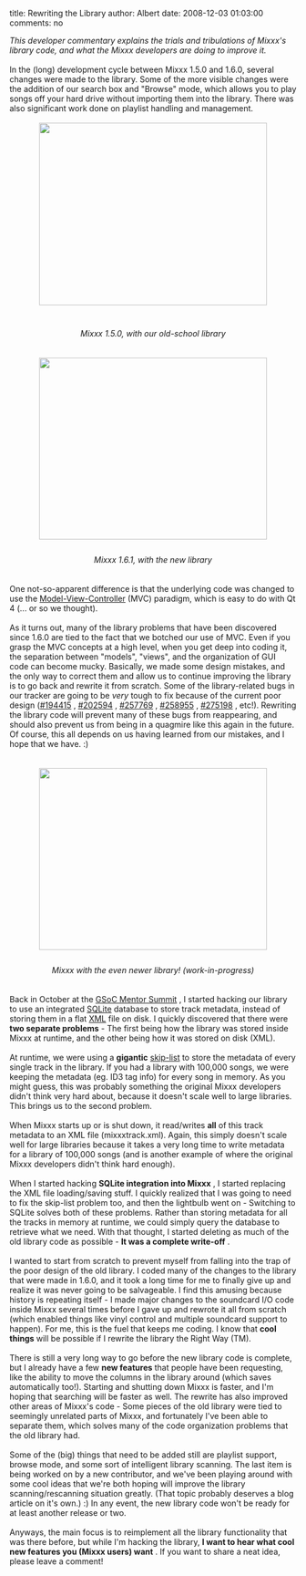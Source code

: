 title: Rewriting the Library
author: Albert
date: 2008-12-03 01:03:00
comments: no

<span style="font-style: italic;">This developer commentary explains the trials and tribulations of Mixxx's library code, and what the Mixxx developers are doing to improve it.</span>
<br />
<br />
In the (long) development cycle between Mixxx 1.5.0 and 1.6.0, several changes were made to the library. Some of the more visible changes were the addition of our search box and "Browse" mode, which allows you to play songs off your hard drive without importing them into the library. There was also significant work done on playlist handling and management.<br />
<br />
<a onblur="try {parent.deselectBloggerImageGracefully();} catch(e) {}" href="{static}/images/news/mixxx-150beta-linux.png"><img style="margin: 0px auto 10px; display: block; text-align: center; cursor: pointer; width: 400px; height: 320px;" src="{static}/images/news/mixxx-150beta-linux.png" alt="" id="BLOGGER_PHOTO_ID_5275366722578779602" border="0" />
</a>
<br />
<center><span style="font-style: italic;">Mixxx 1.5.0, with our old-school library</span>
</center>
<br />
<br />
<a onblur="try {parent.deselectBloggerImageGracefully();} catch(e) {}" href="{static}/images/news/Picture-1.png"><img style="margin: 0px auto 10px; display: block; text-align: center; cursor: pointer; width: 400px; height: 319px;" src="{static}/images/news/Picture-1.png" alt="" id="BLOGGER_PHOTO_ID_5275367396220777410" border="0" />
</a>
<br />
<center><span style="font-style: italic;">Mixxx 1.6.1, with the new library</span>
</center>
<br />
<br />
One not-so-apparent difference is that the underlying code was changed to use the <a href="http://en.wikipedia.org/wiki/Model-view-controller">Model-View-Controller</a>
 (MVC) paradigm, which is easy to do with Qt 4 (... or so we thought).<br />
<br />
As it turns out, many of the library problems that have been discovered since 1.6.0 are tied to the fact that we botched our use of MVC. Even if you grasp the MVC concepts at a high level, when you get deep into coding it, the separation between "models", "views", and the organization of GUI code can become mucky. Basically, we made some design mistakes, and the only way to correct them and allow us to continue improving the library is to go back and rewrite it from scratch. Some of the library-related bugs in our tracker are going to be <span style="font-style: italic;">very</span>
 tough to fix because of the current poor design (<a href="https://bugs.launchpad.net/mixxx/+bug/194415">#194415</a>
, <a href="https://bugs.launchpad.net/mixxx/+bug/202594">#202594</a>
, <a href="https://bugs.launchpad.net/mixxx/+bug/257769">#257769</a>
, <a href="https://bugs.launchpad.net/mixxx/+bug/258955">#258955</a>
, <a href="https://bugs.launchpad.net/mixxx/+bug/275198">#275198</a>
, etc!). Rewriting the library code will prevent many of these bugs from reappearing, and should also prevent us from being in a quagmire like this again in the future. Of course, this all depends on us having learned from our mistakes, and I hope that we have. :)<br />
<br />
<br />
<a onblur="try {parent.deselectBloggerImageGracefully();} catch(e) {}" href="{static}/images/news/Picture-2.png"><img style="margin: 0px auto 10px; display: block; text-align: center; cursor: pointer; width: 400px; height: 319px;" src="{static}/images/news/Picture-2.png" alt="" id="BLOGGER_PHOTO_ID_5275368386039352834" border="0" />
</a>
<br />
<center><span style="font-style: italic;">Mixxx with the even newer library! (work-in-progress)</span>
</center>
<br />
<br />
Back in October at the <a href="{% url '/news/2008-11-12-mixxx-gsoc-mentor-summit.html' %}">GSoC Mentor Summit</a>
, I started hacking our library to use an integrated <a href="http://www.sqlite.org/">SQLite</a>
 database to store track metadata, instead of storing them in a flat <a href="http://en.wikipedia.org/wiki/XML">XML</a>
 file on disk. I quickly discovered that there were <span style="font-weight: bold;">two separate problems</span>
 - The first being how the library was stored inside Mixxx at runtime, and the other being how it was stored on disk (XML).<br />
<br />
At runtime, we were using a <span style="font-weight: bold;">gigantic</span>
 <a href="http://en.wikipedia.org/wiki/Skip_list">skip-list</a>
 to store the metadata of every single track in the library. If you had a library with 100,000 songs, we were keeping the metadata (eg. ID3 tag info) for every song in memory. As you might guess, this was probably something the original Mixxx developers didn't think very hard about, because it doesn't scale well to large libraries. This brings us to the second problem.<br />
<br />
When Mixxx starts up or is shut down, it read/writes <span style="font-weight: bold;">all</span>
 of this track metadata to an XML file (mixxxtrack.xml). Again, this simply doesn't scale well for large libraries because it takes a very long time to write metadata for a library of 100,000 songs (and is another example of where the original Mixxx developers didn't think hard enough).<br />
<br />
When I started hacking <span style="font-weight: bold;">SQLite integration into Mixxx</span>
, I started replacing the XML file loading/saving stuff. I quickly realized that I was going to need to fix the skip-list problem too, and then the lightbulb went on - Switching to SQLite solves both of these problems. Rather than storing metadata for all the tracks in memory at runtime, we could simply query the database to retrieve what we need. With that thought, I started deleting as much of the old library code as possible - <span style="font-weight: bold;">It was a complete write-off</span>
.<br />
<br />
I wanted to start from scratch to prevent myself from falling into the trap of the poor design of the old library. I coded many of the changes to the library that were made in 1.6.0, and it took a long time for me to finally give up and realize it was never going to be salvageable. I find this amusing because history is repeating itself - I made major changes to the soundcard I/O code inside Mixxx several times before I gave up and rewrote it all from scratch (which enabled things like vinyl control and multiple soundcard support to happen). For me, this is the fuel that keeps me coding. I know that <span style="font-weight: bold;">cool things</span>
 will be possible if I rewrite the library the Right Way (TM).<br />
<br />
There is still a very long way to go before the new library code is complete, but I already have a few <span style="font-weight: bold;">new features</span>
 that people have been requesting, like the ability to move the columns in the library around (which saves automatically too!). Starting and shutting down Mixxx is faster, and I'm hoping that searching will be faster as well. The rewrite has also improved other areas of Mixxx's code - Some pieces of the old library were tied to seemingly unrelated parts of Mixxx, and fortunately I've been able to separate them, which solves many of the code organization problems that the old library had.<br />
<br />
Some of the (big) things that need to be added still are playlist support, browse mode, and some sort of intelligent library scanning. The last item is being worked on by a new contributor, and we've been playing around with some cool ideas that we're both hoping will improve the library scanning/rescanning situation greatly. (That topic probably deserves a blog article on it's own.) :) In any event, the new library code won't be ready for at least another release or two.<br />
<br />
Anyways, the main focus is to reimplement all the library functionality that was there before, but while I'm hacking the library, <span style="font-weight: bold;">I want to hear what cool new features you (Mixxx users) want</span>
. If you want to share a neat idea, please leave a comment!
